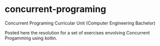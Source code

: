 # concurrent-programing
Concurrent Programing Curricular Unit (Computer Engineering Bachelor)

Posted here the resolution for a set of exercises envolving Concurrent Progamming using kotlin.
